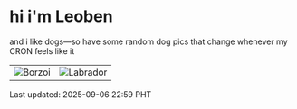 # hi i'm Leoben

and i like dogs—so have some random dog pics that change whenever my CRON feels like it

|  |  |
|--------|----------|
| ![Borzoi](https://random-dog-vercel.vercel.app/api/random-borzoi?v=1757170792) | ![Labrador](https://random-dog-vercel.vercel.app/api/random-labrador?v=1757170792) |

Last updated: 2025-09-06 22:59 PHT
